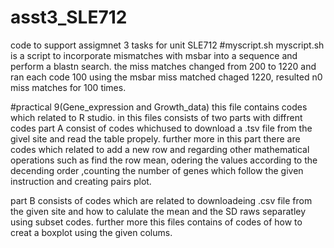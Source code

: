 # asst3_SLE712
code to support assigmnet 3 tasks for unit SLE712
#myscript.sh
myscript.sh is a script to incorporate mismatches with msbar into a sequence and perform a blastn search.
the miss matches changed from 200 to 1220 and ran each code 100 using the msbar
miss matched chaged 1220, resulted n0 miss matches for 100 times.

#practical 9(Gene_expression and Growth_data)
this file contains codes which related to R studio.
in this files consists of two parts with diffrent codes
part A consist of codes whichused to download a .tsv file from the givel site and read the table propely. further more in this part there are codes which related to add a new row and regarding other mathematical operations such as find the row mean, odering the values according to the decending order ,counting the number of genes which follow the given instruction and creating pairs plot.

part B consists of codes which are related to downloadeing .csv file from the given site and how to calulate the mean and the SD raws separatley using subset codes. further more this files contains of codes of how to creat a boxplot using the given colums.




